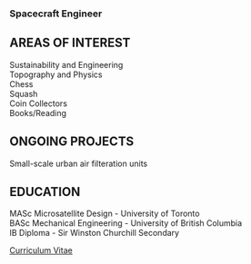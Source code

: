 ### Spacecraft Engineer

## AREAS OF INTEREST
Sustainability and Engineering<br>
Topography and Physics<br> 
Chess<br>
Squash <br>
Coin Collectors<br>
Books/Reading<br>

## ONGOING PROJECTS
Small-scale urban air filteration units<br>


## EDUCATION
MASc Microsatellite Design - University of Toronto<br>
BASc Mechanical Engineering - University of British Columbia<br>
IB Diploma - Sir Winston Churchill Secondary<br>

[Curriculum Vitae](assets/PDF/ArjunVadehra2024MCHA.pdf) 
